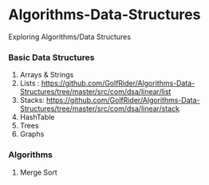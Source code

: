 # Algorithms-Data-Structures
Exploring Algorithms/Data Structures

### Basic Data Structures
  1. Arrays & Strings
  2. Lists :  https://github.com/GolfRider/Algorithms-Data-Structures/tree/master/src/com/dsa/linear/list
  3. Stacks:  https://github.com/GolfRider/Algorithms-Data-Structures/tree/master/src/com/dsa/linear/stack
  4. HashTable
  5. Trees
  6. Graphs
  
### Algorithms
  1. Merge Sort
